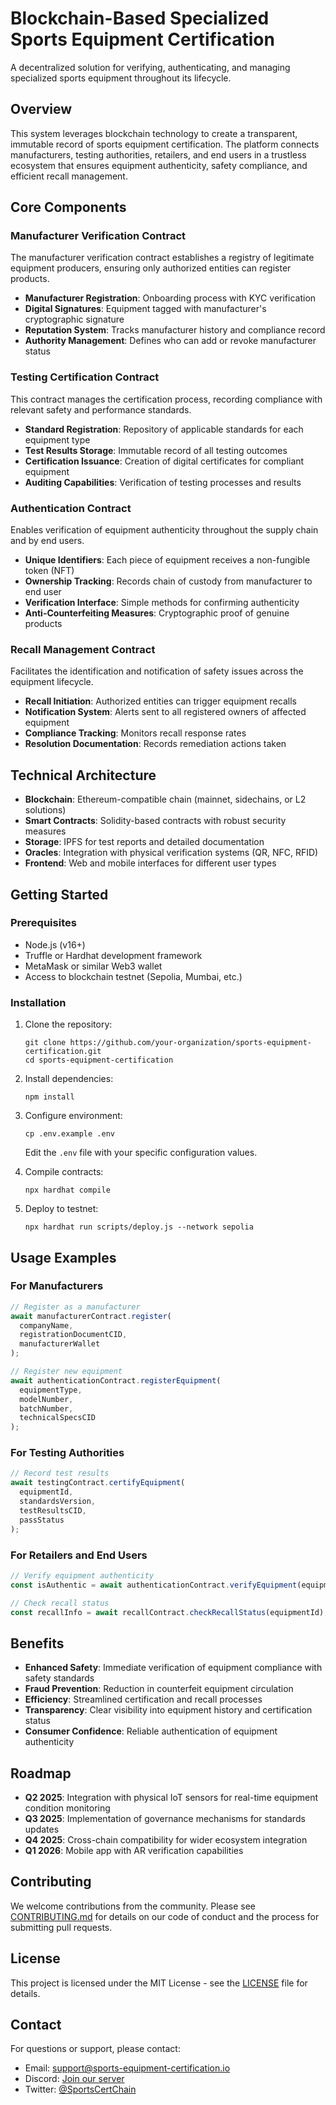 # Blockchain-Based Specialized Sports Equipment Certification

A decentralized solution for verifying, authenticating, and managing specialized sports equipment throughout its lifecycle.

## Overview

This system leverages blockchain technology to create a transparent, immutable record of sports equipment certification. The platform connects manufacturers, testing authorities, retailers, and end users in a trustless ecosystem that ensures equipment authenticity, safety compliance, and efficient recall management.

## Core Components

### Manufacturer Verification Contract

The manufacturer verification contract establishes a registry of legitimate equipment producers, ensuring only authorized entities can register products.

- **Manufacturer Registration**: Onboarding process with KYC verification
- **Digital Signatures**: Equipment tagged with manufacturer's cryptographic signature
- **Reputation System**: Tracks manufacturer history and compliance record
- **Authority Management**: Defines who can add or revoke manufacturer status

### Testing Certification Contract

This contract manages the certification process, recording compliance with relevant safety and performance standards.

- **Standard Registration**: Repository of applicable standards for each equipment type
- **Test Results Storage**: Immutable record of all testing outcomes
- **Certification Issuance**: Creation of digital certificates for compliant equipment
- **Auditing Capabilities**: Verification of testing processes and results

### Authentication Contract

Enables verification of equipment authenticity throughout the supply chain and by end users.

- **Unique Identifiers**: Each piece of equipment receives a non-fungible token (NFT)
- **Ownership Tracking**: Records chain of custody from manufacturer to end user
- **Verification Interface**: Simple methods for confirming authenticity
- **Anti-Counterfeiting Measures**: Cryptographic proof of genuine products

### Recall Management Contract

Facilitates the identification and notification of safety issues across the equipment lifecycle.

- **Recall Initiation**: Authorized entities can trigger equipment recalls
- **Notification System**: Alerts sent to all registered owners of affected equipment
- **Compliance Tracking**: Monitors recall response rates
- **Resolution Documentation**: Records remediation actions taken

## Technical Architecture

- **Blockchain**: Ethereum-compatible chain (mainnet, sidechains, or L2 solutions)
- **Smart Contracts**: Solidity-based contracts with robust security measures
- **Storage**: IPFS for test reports and detailed documentation
- **Oracles**: Integration with physical verification systems (QR, NFC, RFID)
- **Frontend**: Web and mobile interfaces for different user types

## Getting Started

### Prerequisites

- Node.js (v16+)
- Truffle or Hardhat development framework
- MetaMask or similar Web3 wallet
- Access to blockchain testnet (Sepolia, Mumbai, etc.)

### Installation

1. Clone the repository:
   ```
   git clone https://github.com/your-organization/sports-equipment-certification.git
   cd sports-equipment-certification
   ```

2. Install dependencies:
   ```
   npm install
   ```

3. Configure environment:
   ```
   cp .env.example .env
   ```
   Edit the `.env` file with your specific configuration values.

4. Compile contracts:
   ```
   npx hardhat compile
   ```

5. Deploy to testnet:
   ```
   npx hardhat run scripts/deploy.js --network sepolia
   ```

## Usage Examples

### For Manufacturers

```javascript
// Register as a manufacturer
await manufacturerContract.register(
  companyName,
  registrationDocumentCID,
  manufacturerWallet
);

// Register new equipment
await authenticationContract.registerEquipment(
  equipmentType,
  modelNumber,
  batchNumber,
  technicalSpecsCID
);
```

### For Testing Authorities

```javascript
// Record test results
await testingContract.certifyEquipment(
  equipmentId,
  standardsVersion,
  testResultsCID,
  passStatus
);
```

### For Retailers and End Users

```javascript
// Verify equipment authenticity
const isAuthentic = await authenticationContract.verifyEquipment(equipmentId);

// Check recall status
const recallInfo = await recallContract.checkRecallStatus(equipmentId);
```

## Benefits

- **Enhanced Safety**: Immediate verification of equipment compliance with safety standards
- **Fraud Prevention**: Reduction in counterfeit equipment circulation
- **Efficiency**: Streamlined certification and recall processes
- **Transparency**: Clear visibility into equipment history and certification status
- **Consumer Confidence**: Reliable authentication of equipment authenticity

## Roadmap

- **Q2 2025**: Integration with physical IoT sensors for real-time equipment condition monitoring
- **Q3 2025**: Implementation of governance mechanisms for standards updates
- **Q4 2025**: Cross-chain compatibility for wider ecosystem integration
- **Q1 2026**: Mobile app with AR verification capabilities

## Contributing

We welcome contributions from the community. Please see [CONTRIBUTING.md](CONTRIBUTING.md) for details on our code of conduct and the process for submitting pull requests.

## License

This project is licensed under the MIT License - see the [LICENSE](LICENSE) file for details.

## Contact

For questions or support, please contact:
- Email: support@sports-equipment-certification.io
- Discord: [Join our server](https://discord.gg/sportsblockchain)
- Twitter: [@SportsCertChain](https://twitter.com/SportsCertChain)
